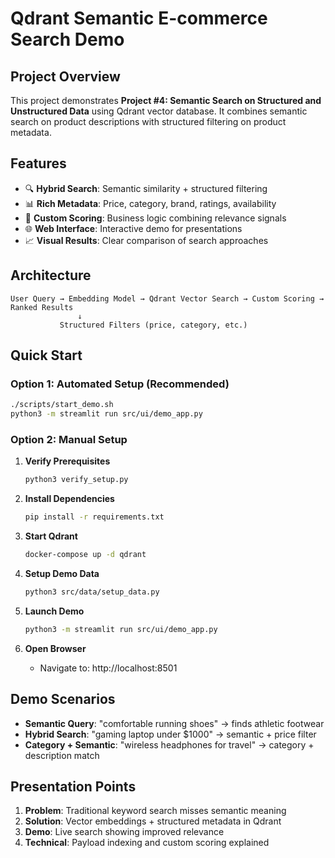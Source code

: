 # Qdrant Semantic E-commerce Search Demo

## Project Overview
This project demonstrates **Project #4: Semantic Search on Structured and Unstructured Data** using Qdrant vector database. It combines semantic search on product descriptions with structured filtering on product metadata.

## Features
- 🔍 **Hybrid Search**: Semantic similarity + structured filtering
- 📊 **Rich Metadata**: Price, category, brand, ratings, availability
- 🎯 **Custom Scoring**: Business logic combining relevance signals
- 🌐 **Web Interface**: Interactive demo for presentations
- 📈 **Visual Results**: Clear comparison of search approaches

## Architecture
```
User Query → Embedding Model → Qdrant Vector Search → Custom Scoring → Ranked Results
               ↓
           Structured Filters (price, category, etc.)
```

## Quick Start

### Option 1: Automated Setup (Recommended)
```bash
./scripts/start_demo.sh
python3 -m streamlit run src/ui/demo_app.py
```

### Option 2: Manual Setup

1. **Verify Prerequisites**
   ```bash
   python3 verify_setup.py
   ```

2. **Install Dependencies**
   ```bash
   pip install -r requirements.txt
   ```

3. **Start Qdrant**
   ```bash
   docker-compose up -d qdrant
   ```

4. **Setup Demo Data**
   ```bash
   python3 src/data/setup_data.py
   ```

5. **Launch Demo**
   ```bash
   python3 -m streamlit run src/ui/demo_app.py
   ```

6. **Open Browser**
   - Navigate to: http://localhost:8501

## Demo Scenarios
- **Semantic Query**: "comfortable running shoes" → finds athletic footwear
- **Hybrid Search**: "gaming laptop under $1000" → semantic + price filter
- **Category + Semantic**: "wireless headphones for travel" → category + description match

## Presentation Points
1. **Problem**: Traditional keyword search misses semantic meaning
2. **Solution**: Vector embeddings + structured metadata in Qdrant
3. **Demo**: Live search showing improved relevance
4. **Technical**: Payload indexing and custom scoring explained
